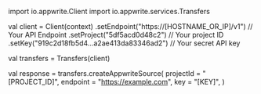 import io.appwrite.Client
import io.appwrite.services.Transfers

val client = Client(context)
    .setEndpoint("https://[HOSTNAME_OR_IP]/v1") // Your API Endpoint
    .setProject("5df5acd0d48c2") // Your project ID
    .setKey("919c2d18fb5d4...a2ae413da83346ad2") // Your secret API key

val transfers = Transfers(client)

val response = transfers.createAppwriteSource(
    projectId = "[PROJECT_ID]",
    endpoint = "https://example.com",
    key = "[KEY]",
)
